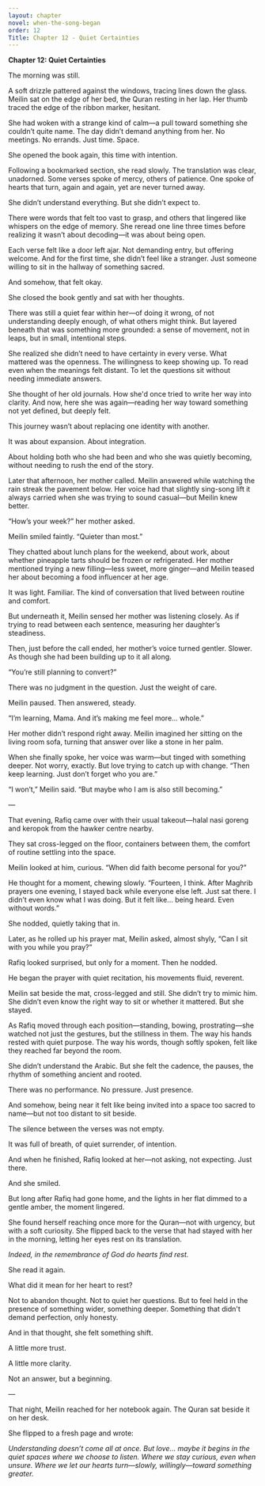 ```yaml
---
layout: chapter
novel: when-the-song-began
order: 12
Title: Chapter 12 - Quiet Certainties
---
```

**Chapter 12: Quiet Certainties**

The morning was still.

A soft drizzle pattered against the windows, tracing lines down the glass. Meilin sat on the edge of her bed, the Quran resting in her lap. Her thumb traced the edge of the ribbon marker, hesitant.

She had woken with a strange kind of calm—a pull toward something she couldn’t quite name. The day didn’t demand anything from her. No meetings. No errands. Just time. Space.

She opened the book again, this time with intention.

Following a bookmarked section, she read slowly. The translation was clear, unadorned. Some verses spoke of mercy, others of patience. One spoke of hearts that turn, again and again, yet are never turned away.

She didn’t understand everything. But she didn’t expect to.

There were words that felt too vast to grasp, and others that lingered like whispers on the edge of memory. She reread one line three times before realizing it wasn’t about decoding—it was about being open.

Each verse felt like a door left ajar. Not demanding entry, but offering welcome. And for the first time, she didn’t feel like a stranger. Just someone willing to sit in the hallway of something sacred.

And somehow, that felt okay.

She closed the book gently and sat with her thoughts.

There was still a quiet fear within her—of doing it wrong, of not understanding deeply enough, of what others might think. But layered beneath that was something more grounded: a sense of movement, not in leaps, but in small, intentional steps.

She realized she didn’t need to have certainty in every verse. What mattered was the openness. The willingness to keep showing up. To read even when the meanings felt distant. To let the questions sit without needing immediate answers.

She thought of her old journals. How she'd once tried to write her way into clarity. And now, here she was again—reading her way toward something not yet defined, but deeply felt.

This journey wasn’t about replacing one identity with another.

It was about expansion. About integration.

About holding both who she had been and who she was quietly becoming, without needing to rush the end of the story.

Later that afternoon, her mother called. Meilin answered while watching the rain streak the pavement below. Her voice had that slightly sing-song lift it always carried when she was trying to sound casual—but Meilin knew better.

“How’s your week?” her mother asked.

Meilin smiled faintly. “Quieter than most.”

They chatted about lunch plans for the weekend, about work, about whether pineapple tarts should be frozen or refrigerated. Her mother mentioned trying a new filling—less sweet, more ginger—and Meilin teased her about becoming a food influencer at her age.

It was light. Familiar. The kind of conversation that lived between routine and comfort.

But underneath it, Meilin sensed her mother was listening closely. As if trying to read between each sentence, measuring her daughter’s steadiness.

Then, just before the call ended, her mother’s voice turned gentler. Slower. As though she had been building up to it all along.

“You’re still planning to convert?”

There was no judgment in the question. Just the weight of care.

Meilin paused. Then answered, steady.

“I’m learning, Mama. And it’s making me feel more… whole.”

Her mother didn’t respond right away. Meilin imagined her sitting on the living room sofa, turning that answer over like a stone in her palm.

When she finally spoke, her voice was warm—but tinged with something deeper. Not worry, exactly. But love trying to catch up with change. “Then keep learning. Just don’t forget who you are.”

“I won’t,” Meilin said. “But maybe who I am is also still becoming.”

—

That evening, Rafiq came over with their usual takeout—halal nasi goreng and keropok from the hawker centre nearby.

They sat cross-legged on the floor, containers between them, the comfort of routine settling into the space.

Meilin looked at him, curious. “When did faith become personal for you?”

He thought for a moment, chewing slowly. “Fourteen, I think. After Maghrib prayers one evening, I stayed back while everyone else left. Just sat there. I didn’t even know what I was doing. But it felt like... being heard. Even without words.”

She nodded, quietly taking that in.

Later, as he rolled up his prayer mat, Meilin asked, almost shyly, “Can I sit with you while you pray?”

Rafiq looked surprised, but only for a moment. Then he nodded.

He began the prayer with quiet recitation, his movements fluid, reverent.

Meilin sat beside the mat, cross-legged and still. She didn’t try to mimic him. She didn’t even know the right way to sit or whether it mattered. But she stayed.

As Rafiq moved through each position—standing, bowing, prostrating—she watched not just the gestures, but the stillness in them. The way his hands rested with quiet purpose. The way his words, though softly spoken, felt like they reached far beyond the room.

She didn’t understand the Arabic. But she felt the cadence, the pauses, the rhythm of something ancient and rooted.

There was no performance. No pressure. Just presence.

And somehow, being near it felt like being invited into a space too sacred to name—but not too distant to sit beside.

The silence between the verses was not empty.

It was full of breath, of quiet surrender, of intention.

And when he finished, Rafiq looked at her—not asking, not expecting. Just there.

And she smiled.

But long after Rafiq had gone home, and the lights in her flat dimmed to a gentle amber, the moment lingered.

She found herself reaching once more for the Quran—not with urgency, but with a soft curiosity. She flipped back to the verse that had stayed with her in the morning, letting her eyes rest on its translation.

*Indeed, in the remembrance of God do hearts find rest.*

She read it again.

What did it mean for her heart to rest?

Not to abandon thought. Not to quiet her questions. But to feel held in the presence of something wider, something deeper. Something that didn't demand perfection, only honesty.

And in that thought, she felt something shift.

A little more trust.

A little more clarity.

Not an answer, but a beginning.

—

That night, Meilin reached for her notebook again. The Quran sat beside it on her desk.

She flipped to a fresh page and wrote:

*Understanding doesn’t come all at once.*
*But love… maybe it begins in the quiet spaces where we choose to listen.*
*Where we stay curious, even when unsure.*
*Where we let our hearts turn—slowly, willingly—toward something greater.*


